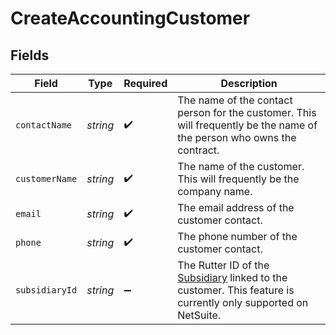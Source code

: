 # CreateAccountingCustomer


## Fields

| Field                                                                                                                                       | Type                                                                                                                                        | Required                                                                                                                                    | Description                                                                                                                                 |
| ------------------------------------------------------------------------------------------------------------------------------------------- | ------------------------------------------------------------------------------------------------------------------------------------------- | ------------------------------------------------------------------------------------------------------------------------------------------- | ------------------------------------------------------------------------------------------------------------------------------------------- |
| `contactName`                                                                                                                               | *string*                                                                                                                                    | :heavy_check_mark:                                                                                                                          | The name of the contact person for the customer.  This will frequently be the name of the person who owns the contract.                     |
| `customerName`                                                                                                                              | *string*                                                                                                                                    | :heavy_check_mark:                                                                                                                          | The name of the customer. This will frequently be the company name.                                                                         |
| `email`                                                                                                                                     | *string*                                                                                                                                    | :heavy_check_mark:                                                                                                                          | The email address of the customer contact.                                                                                                  |
| `phone`                                                                                                                                     | *string*                                                                                                                                    | :heavy_check_mark:                                                                                                                          | The phone number of the customer contact.                                                                                                   |
| `subsidiaryId`                                                                                                                              | *string*                                                                                                                                    | :heavy_minus_sign:                                                                                                                          | The Rutter ID of the [Subsidiary](/rest/version/subsidiaries) linked to the customer. This feature is currently only supported on NetSuite. |
